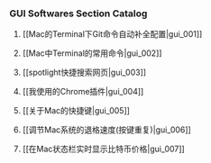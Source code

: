### GUI Softwares Section Catalog

1. [[Mac的Terminal下Git命令自动补全配置|gui_001]]

1. [[Mac中Terminal的常用命令|gui_002]]

1. [[spotlight快捷搜索网页|gui_003]]

1. [[我使用的Chrome插件|gui_004]]

1. [[关于Mac的快捷键|gui_005]]

1. [[调节Mac系统的退格速度(按键重复)|gui_006]]

1. [[在Mac状态栏实时显示比特币价格|gui_007]]